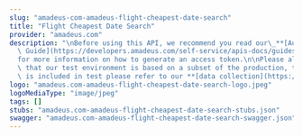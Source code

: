 ```yaml
---
slug: "amadeus-com-amadeus-flight-cheapest-date-search"
title: "Flight Cheapest Date Search"
provider: "amadeus.com"
description: "\nBefore using this API, we recommend you read our\_**[Authorization\
  \ Guide](https://developers.amadeus.com/self-service/apis-docs/guides/authorization-262)**\_\
  for more information on how to generate an access token.\n\nPlease also be aware\
  \ that our test environment is based on a subset of the production, to see what\
  \ is included in test please refer to our **[data collection](https://github.com/amadeus4dev/data-collection)**.\n"
logo: "amadeus.com-amadeus-flight-cheapest-date-search-logo.jpeg"
logoMediaType: "image/jpeg"
tags: []
stubs: "amadeus.com-amadeus-flight-cheapest-date-search-stubs.json"
swagger: "amadeus.com-amadeus-flight-cheapest-date-search-swagger.json"
---
```

